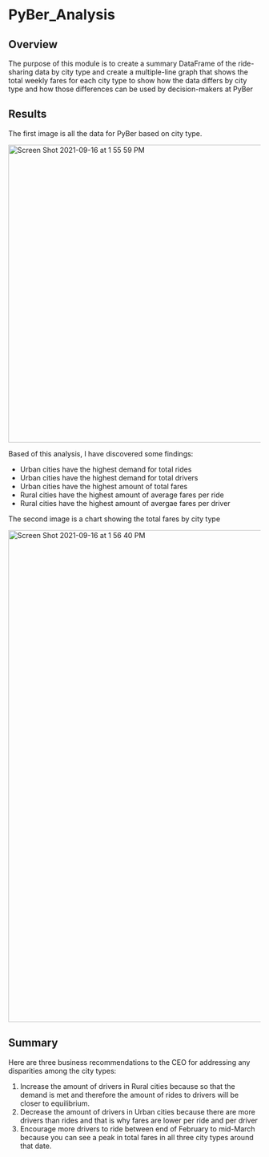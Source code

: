 # PyBer_Analysis
## Overview 
The purpose of this module is to create a summary DataFrame of the ride-sharing data by city type and create a multiple-line graph that shows the total weekly fares for each city type to show how the data differs by city type and how those differences can be used by decision-makers at PyBer
## Results 

The first image is all the data for PyBer based on city type.

<img width="595" alt="Screen Shot 2021-09-16 at 1 55 59 PM" src="https://user-images.githubusercontent.com/88408350/133684505-047387aa-e346-4956-89f3-bd437d96f34e.png">

Based of this analysis, I have discovered some findings: 

- Urban cities have the highest demand for total rides
- Urban cities have the highest demand for total drivers
- Urban cities have the highest amount of total fares
- Rural cities have the highest amount of average fares per ride 
- Rural cities have the highest amount of avergae fares per driver

The second image is a chart showing the total fares by city type

<img width="983" alt="Screen Shot 2021-09-16 at 1 56 40 PM" src="https://user-images.githubusercontent.com/88408350/133684550-632e0995-1d34-4481-a8e4-9677a32ffe5a.png">

## Summary
Here are three business recommendations to the CEO for addressing any disparities among the city types: 
1. Increase the amount of drivers in Rural cities because so that the demand is met and therefore the amount of rides to drivers will be closer to equilibrium.
2. Decrease the amount of drivers in Urban cities because there are more drivers than rides and that is why fares are lower per ride and per driver 
3. Encourage more drivers to ride between end of February to mid-March because you can see a peak in total fares in all three city types around that date.
